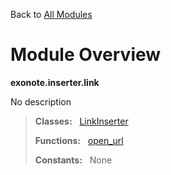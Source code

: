 Back to [All Modules](https://github.com/pyrustic/blob/master/docs/modules/README.md#readme)

# Module Overview

**exonote.inserter.link**
 
No description

> **Classes:** &nbsp; [LinkInserter](https://github.com/pyrustic/blob/master/docs/modules/content/exonote.inserter.link/content/classes/LinkInserter.md#class-linkinserter)
>
> **Functions:** &nbsp; [open\_url](https://github.com/pyrustic/blob/master/docs/modules/content/exonote.inserter.link/content/functions.md#open_url)
>
> **Constants:** &nbsp; None

